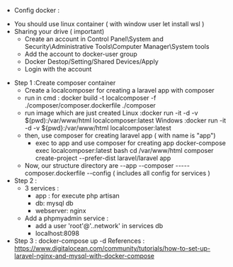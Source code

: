 + Config docker :
 - You should use linux container ( with window user let install wsl )
 - Sharing your drive ( important)
    - Create an account in Control Panel\System and Security\Administrative Tools\Computer Manager\System tools 
    - Add the account to docker-user group
    - Docker Destop/Setting/Shared Devices/Apply 
    - Login with the account 
+ Step 1 :Create composer container
  - Create a localcomposer for creating a laravel app with composer
  - run in cmd :
    docker build -t localcomposer -f ./composer/composer.dockerfile ./composer
  - run image which are just created
    Linux :docker run -it -d -v $(pwd):/var/www/html localcomposer:latest
    Windows :docker run -it -d -v ${pwd}:/var/www/html localcomposer:latest
  - then, use composer for creating laravel app ( with name is "app")
    - exec to app and use composer for creating app 
      docker-compose exec localcomposer:latest bash
      cd /var/www/html
      composer create-project --prefer-dist laravel/laravel app
  - Now, our structure directory are
    --app
    --composer
    -----composer.dockerfile
    --config ( includes all config for services )
+ Step 2 : 
  - 3 services :
    - app : for execute php artisan 
    - db: mysql db
    - webserver: nginx  
  - Add a phpmyadmin service :
    - add a user 'root'@'..network' in services db 
    - localhost:8098
+ Step 3 : docker-compose up -d
References : https://www.digitalocean.com/community/tutorials/how-to-set-up-laravel-nginx-and-mysql-with-docker-compose
